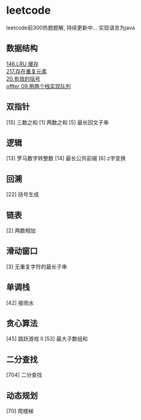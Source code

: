 # leetcode
leetcode前300热题题解, 持续更新中... 实现语言为java

## 数据结构
[146.LRU 缓存](https://github.com/lijialin-etc/leetcode/blob/master/%5B146%5D%20LRU%20%E7%BC%93%E5%AD%98.md)<br/>
[217.存在重复元素](https://github.com/lijialin-etc/leetcode/blob/master/%5B217%5D%20%E5%AD%98%E5%9C%A8%E9%87%8D%E5%A4%8D%E5%85%83%E7%B4%A0.md)<br/>
[20.有效的括号](https://github.com/lijialin-etc/leetcode/blob/master/%5B20%5D%20%E6%9C%89%E6%95%88%E7%9A%84%E6%8B%AC%E5%8F%B7.md)<br/>
[offter 09.用两个栈实现队列](https://github.com/lijialin-etc/leetcode/blob/master/%5Boffter%2009%5D%20%E7%94%A8%E4%B8%A4%E4%B8%AA%E6%A0%88%E5%AE%9E%E7%8E%B0%E9%98%9F%E5%88%97.md)<br/>

## 双指针
[15] 三数之和
[1] 两数之和
[5] 最长回文子串

## 逻辑
[13] 罗马数字转整数
[14] 最长公共前缀
[6] z字变换

## 回溯
[22] 括号生成

## 链表
[2] 两数相加

## 滑动窗口
[3] 无重复字符的最长子串

## 单调栈
[42] 接雨水

## 贪心算法
[45] 跳跃游戏 II
[53] 最大子数组和

## 二分查找
[704] 二分查找

## 动态规划
[70] 爬楼梯
